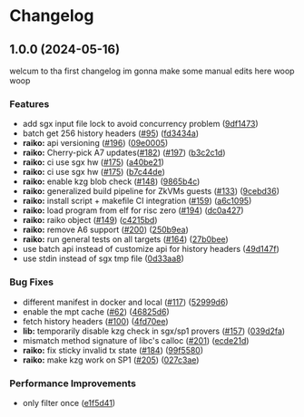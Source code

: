 # Changelog

## 1.0.0 (2024-05-16)


welcum to tha first changelog im gonna make some manual edits here woop woop

### Features

* add sgx input file lock to avoid concurrency problem ([9df1473](https://github.com/d1onys1us/raiko/commit/9df147394aa5e2c48a92364fcc037191faa914fd))
* batch get 256 history headers ([#95](https://github.com/d1onys1us/raiko/issues/95)) ([fd3434a](https://github.com/d1onys1us/raiko/commit/fd3434aa72766e9cb0a74e20a2bfe784743ebbe2))
* **raiko:** api versioning ([#196](https://github.com/d1onys1us/raiko/issues/196)) ([09e0005](https://github.com/d1onys1us/raiko/commit/09e0005d66d6e86d38381cab19c3990c1b0b7bae))
* **raiko:** Cherry-pick A7 updates([#182](https://github.com/d1onys1us/raiko/issues/182)) ([#197](https://github.com/d1onys1us/raiko/issues/197)) ([b3c2c1d](https://github.com/d1onys1us/raiko/commit/b3c2c1d9136348004f0a8653538cadf2743e8873))
* **raiko:** ci use sgx hw ([#175](https://github.com/d1onys1us/raiko/issues/175)) ([a40be21](https://github.com/d1onys1us/raiko/commit/a40be21d33d94414e4dc6259e17939785be69204))
* **raiko:** ci use sgx hw ([#175](https://github.com/d1onys1us/raiko/issues/175)) ([b7c44de](https://github.com/d1onys1us/raiko/commit/b7c44dedb784b39df9cbd7c87277f8355fa2fd50))
* **raiko:** enable kzg blob check ([#148](https://github.com/d1onys1us/raiko/issues/148)) ([9865b4c](https://github.com/d1onys1us/raiko/commit/9865b4cb91a56cbf0678d494cbea624f6ef0b067))
* **raiko:** generalized build pipeline for ZkVMs guests ([#133](https://github.com/d1onys1us/raiko/issues/133)) ([9cebd36](https://github.com/d1onys1us/raiko/commit/9cebd36a44c7243195b9cc1ef72ef2e949157dc1))
* **raiko:** install script + makefile CI integration ([#159](https://github.com/d1onys1us/raiko/issues/159)) ([a6c1095](https://github.com/d1onys1us/raiko/commit/a6c10953326b449127f6dcda2b92d2b1747c7f2d))
* **raiko:** load program from elf for risc zero ([#194](https://github.com/d1onys1us/raiko/issues/194)) ([dc0a427](https://github.com/d1onys1us/raiko/commit/dc0a4279cb8ad13cce54ce5ef182fe57509a6e3a))
* **raiko:** raiko object ([#149](https://github.com/d1onys1us/raiko/issues/149)) ([c4215bd](https://github.com/d1onys1us/raiko/commit/c4215bde45675d57e7a16f32107146b3b9756e75))
* **raiko:** remove A6 support ([#200](https://github.com/d1onys1us/raiko/issues/200)) ([250b9ea](https://github.com/d1onys1us/raiko/commit/250b9ea21760442230573246a307c12816f42491))
* **raiko:** run general tests on all targets ([#164](https://github.com/d1onys1us/raiko/issues/164)) ([27b0bee](https://github.com/d1onys1us/raiko/commit/27b0beeaace5b93d1d32ac9b13da0722793fafeb))
* use batch api instead of customize api for history headers ([49d147f](https://github.com/d1onys1us/raiko/commit/49d147f54fc187a0cffd1767af47fcc5783496a6))
* use stdin instead of sgx tmp file ([0d33aa8](https://github.com/d1onys1us/raiko/commit/0d33aa81fadeab27e45e6632defa0e0d8ce293d4))


### Bug Fixes

* different manifest in docker and local ([#117](https://github.com/d1onys1us/raiko/issues/117)) ([52999d6](https://github.com/d1onys1us/raiko/commit/52999d664a44ad86f4a69392f76353fc656821ff))
* enable the mpt cache ([#62](https://github.com/d1onys1us/raiko/issues/62)) ([46825d6](https://github.com/d1onys1us/raiko/commit/46825d66a2edfc8ce0e2acfb2e6e272645d79956))
* fetch history headers ([#100](https://github.com/d1onys1us/raiko/issues/100)) ([4fd70ee](https://github.com/d1onys1us/raiko/commit/4fd70eee7b5a64173549d3e466ab4bd7fbf2a33b))
* **lib:** temporarily disable kzg check in sgx/sp1 provers ([#157](https://github.com/d1onys1us/raiko/issues/157)) ([039d2fa](https://github.com/d1onys1us/raiko/commit/039d2fae62a7ec7d66c40d73cc1a47c65bf87c23))
* mismatch method signature of libc's calloc ([#201](https://github.com/d1onys1us/raiko/issues/201)) ([ecde21d](https://github.com/d1onys1us/raiko/commit/ecde21da99ceeb273c3df736a152e9e6ab5ea23d))
* **raiko:** fix sticky invalid tx state ([#184](https://github.com/d1onys1us/raiko/issues/184)) ([99f5580](https://github.com/d1onys1us/raiko/commit/99f558088437af32e76e04d0529ea0715a163d40))
* **raiko:** make kzg work on SP1 ([#205](https://github.com/d1onys1us/raiko/issues/205)) ([027c3ae](https://github.com/d1onys1us/raiko/commit/027c3aee910a7a0cae1dec4eb19b7865d4aa5c0d))


### Performance Improvements

* only filter once ([e1f5d41](https://github.com/d1onys1us/raiko/commit/e1f5d411a496a6d563ae8db61b164a0b77928884))
